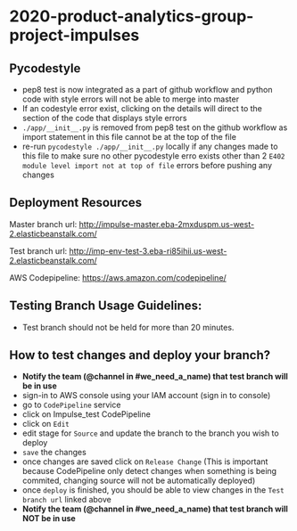 # 2020-product-analytics-group-project-impulses

## Pycodestyle
* pep8 test is now integrated as a part of github workflow and python code with style errors will not be able to merge into master
* If an codestyle error exist, clicking on the details will direct to the section of the code that displays style errors
* `./app/__init__.py` is removed from pep8 test on the github workflow as import statement in this file cannot be at the top of the file
* re-run `pycodestyle ./app/__init__.py` locally if any changes made to this file to make sure no other pycodestyle erro exists other than 2 `E402 module level import not at top of file` errors before pushing any changes

## Deployment Resources

Master branch url: http://impulse-master.eba-2mxduspm.us-west-2.elasticbeanstalk.com/

Test branch url: http://imp-env-test-3.eba-ri85ihii.us-west-2.elasticbeanstalk.com/ 

AWS Codepipeline: https://aws.amazon.com/codepipeline/

## Testing Branch Usage Guidelines:
* Test branch should not be held for more than 20 minutes.

## How to test changes and deploy your branch?
* __Notify the team (@channel in #we_need_a_name) that test branch will be in use__
* sign-in to AWS console using your IAM account (sign in to console)
* go to `CodePipeline` service
* click on Impulse_test CodePipeline
* click on `Edit`
* edit stage for `Source` and update the branch to the branch you wish to deploy
* `save` the changes
* once changes are saved click on `Release Change` (This is important because CodePipeline only detect changes when something is being commited, changing source will not be automatically deployed)
* once `deploy` is finished, you should be able to view changes in the `Test branch url` linked above
* __Notify the team (@channel in #we_need_a_name) that test branch will NOT be in use__ 

